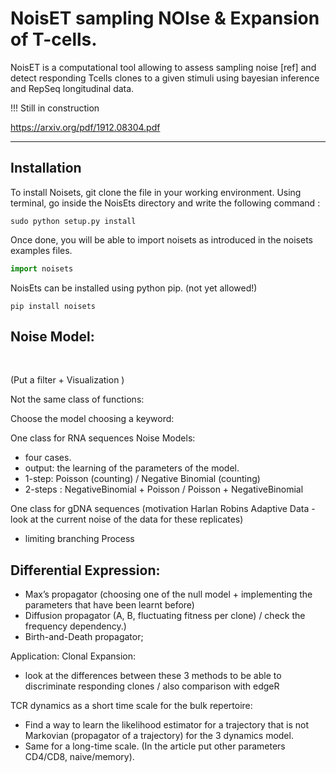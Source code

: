 # NoisET  sampling NOIse & Expansion of T-cells.
NoisET is a computational tool allowing to assess sampling noise [ref] and detect responding Tcells clones to a given stimuli using bayesian inference 
and RepSeq longitudinal data.

!!! Still in construction 

<https://arxiv.org/pdf/1912.08304.pdf>

----------------------------------------------------------------------------------------------------------------------------

## Installation

To install Noisets, git clone the file in your working environment. 
Using terminal, go inside the NoisEts directory and write the following command : 

```console
sudo python setup.py install
```

Once done, you will be able to import noisets as introduced in the noisets examples files.
```python 
import noisets
```

NoisEts can be installed using python pip. (not yet allowed!)

```console
pip install noisets
```

## Noise Model:

</br>

(Put a filter + Visualization )

Not the same class of functions:

Choose the model choosing a keyword:

One class for RNA sequences Noise Models:
- four cases. 
- output: the learning of the parameters of the model.
- 1-step: Poisson (counting) / Negative Binomial (counting)
- 2-steps : NegativeBinomial + Poisson / Poisson + NegativeBinomial 


One class for gDNA sequences (motivation Harlan Robins Adaptive Data - look at the current noise of the data for these replicates)
- limiting branching Process 


## Differential Expression: 

- Max’s propagator  (choosing one of the null model + implementing the parameters that have been learnt before)
- Diffusion propagator (A, B, fluctuating fitness per clone) / check the frequency dependency.) 
- Birth-and-Death propagator;

Application:
Clonal Expansion:
- look at the differences between these 3 methods to be able to discriminate responding clones / also comparison with edgeR

TCR dynamics as a short time scale for the bulk repertoire:
- Find a way to learn the likelihood estimator for a trajectory that is not Markovian (propagator of a trajectory) for the 3 dynamics model.
-  Same for a long-time scale. (In the article put other parameters CD4/CD8, naive/memory).



